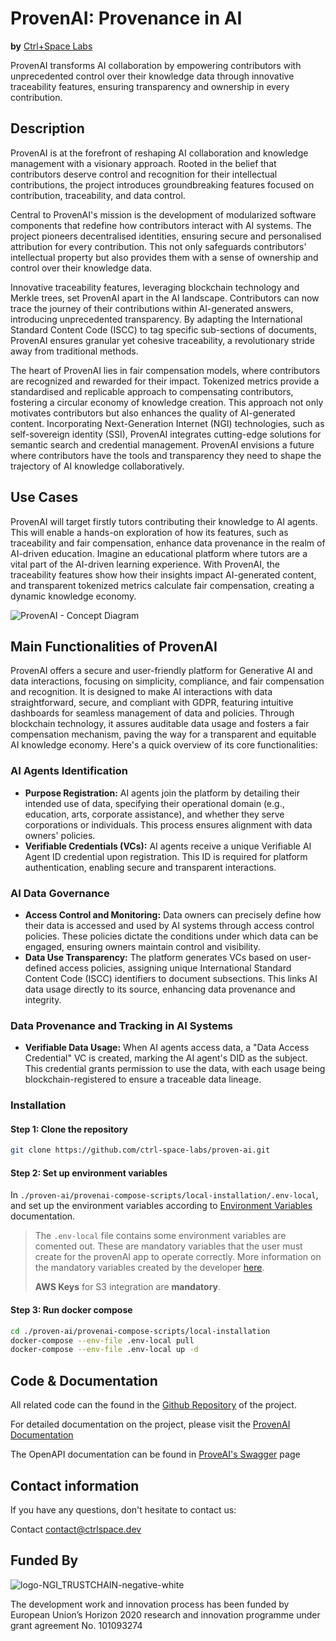 # ProvenAI: Provenance in AI
**by** [Ctrl+Space Labs](https://www.ctrlspace.dev/)

ProvenAI transforms AI collaboration by empowering contributors with unprecedented control over their knowledge data through innovative traceability features, ensuring transparency and ownership in every contribution.

## Description 
ProvenAI is at the forefront of reshaping AI collaboration and knowledge management with a visionary approach. Rooted in the belief that contributors deserve control and recognition for their intellectual contributions, the project introduces groundbreaking features focused on contribution, traceability, and data control.

Central to ProvenAI's mission is the development of modularized software components that redefine how contributors interact with AI systems. The project pioneers decentralised identities, ensuring secure and personalised attribution for every contribution. This not only safeguards contributors' intellectual property but also provides them with a sense of ownership and control over their knowledge data.

Innovative traceability features, leveraging blockchain technology and Merkle trees, set ProvenAI apart in the AI landscape. Contributors can now trace the journey of their contributions within AI-generated answers, introducing unprecedented transparency. By adapting the International Standard Content Code (ISCC) to tag specific sub-sections of documents, ProvenAI ensures granular yet cohesive traceability, a revolutionary stride away from traditional methods.

The heart of ProvenAI lies in fair compensation models, where contributors are recognized and rewarded for their impact. Tokenized metrics provide a standardised and replicable approach to compensating contributors, fostering a circular economy of knowledge creation. This approach not only motivates contributors but also enhances the quality of AI-generated content.
Incorporating Next-Generation Internet (NGI) technologies, such as self-sovereign identity (SSI), ProvenAI integrates cutting-edge solutions for semantic search and credential management. ProvenAI envisions a future where contributors have the tools and transparency they need to shape the trajectory of AI knowledge collaboratively.

## Use Cases 

ProvenAI will target firstly tutors contributing their knowledge to AI agents. This will enable a hands-on exploration of how its features, such as traceability and fair compensation, enhance data provenance in the realm of AI-driven education. 
Imagine an educational platform where tutors are a vital part of the AI-driven learning experience. With ProvenAI, the traceability features show how their insights impact AI-generated content, and transparent tokenized metrics calculate fair compensation, creating a dynamic knowledge economy. 

![ProvenAI - Concept Diagram](https://github.com/ctrl-space-labs/proven-ai/assets/75636288/48b27e74-3674-49f7-b12c-77ed92c73011)

## Main Functionalities of ProvenAI
ProvenAI offers a secure and user-friendly platform for Generative AI and data interactions, focusing on simplicity, compliance, and fair compensation and recognition. It is designed to make AI interactions with data straightforward, secure, and compliant with GDPR, featuring intuitive dashboards for seamless management of data and policies. Through blockchain technology, it assures auditable data usage and fosters a fair compensation mechanism, paving the way for a transparent and equitable AI knowledge economy.
Here's a quick overview of its core functionalities:

### AI Agents Identification
- **Purpose Registration:** AI agents join the platform by detailing their intended use of data, specifying their operational domain (e.g., education, arts, corporate assistance), and whether they serve corporations or individuals. This process ensures alignment with data owners' policies.
- **Verifiable Credentials (VCs):** AI agents receive a unique Verifiable AI Agent ID credential upon registration. This ID is required for platform authentication, enabling secure and transparent interactions.
### AI Data Governance
- **Access Control and Monitoring:** Data owners can precisely define how their data is accessed and used by AI systems through access control policies. These policies dictate the conditions under which data can be engaged, ensuring owners maintain control and visibility.
- **Data Use Transparency:** The platform generates VCs based on user-defined access policies, assigning unique International Standard Content Code (ISCC) identifiers to document subsections. This links AI data usage directly to its source, enhancing data provenance and integrity.
### Data Provenance and Tracking in AI Systems
- **Verifiable Data Usage:** When AI agents access data, a "Data Access Credential" VC is created, marking the AI agent's DID as the subject. This credential grants permission to use the data, with each usage being blockchain-registered to ensure a traceable data lineage.

### Installation

#### Step 1: Clone the repository
```bash
git clone https://github.com/ctrl-space-labs/proven-ai.git
```

#### Step 2: Set up environment variables

In `./proven-ai/provenai-compose-scripts/local-installation/.env-local`, and set up the environment variables according to [Environment Variables](https://ctrl-space-labs.github.io/proven-ai/docs/Getting%20Started/Environment-Variables) documentation.


>The `.env-local` file contains some environment variables are comented out. These are mandatory variables that the user must create for the provenAI app to operate correctly. More information on the mandatory variables created by the developer [here](../Getting%20Started/Environment-Variables#mandatory-environment-variables).
> 
> **AWS Keys** for S3 integration are **mandatory**.


#### Step 3: Run docker compose
```bash
cd ./proven-ai/provenai-compose-scripts/local-installation
docker-compose --env-file .env-local pull
docker-compose --env-file .env-local up -d
```


## Code & Documentation
All related code can the found in the [Github Repository](https://github.com/ctrl-space-labs/proven-ai) of the project. 

For detailed documentation on the project, please visit the [ProvenAI Documentation](https://ctrl-space-labs.github.io/proven-ai/)

The OpenAPI documentation can be found in [ProveAI's Swagger](https://dev.proven-ai.ctrlspace.dev/proven-ai/api/v1/swagger-ui/index.html#/) page

## Contact information
If you have any questions, don't hesitate to contact us:


Contact [contact@ctrlspace.dev](mailto:contact@ctrlspace.dev)

## Funded By
![logo-NGI_TRUSTCHAIN-negative-white](https://github.com/ctrl-space-labs/proven-ai/assets/75636288/e2e36cd5-2ed0-46d2-a131-2bfc4a36f971)


The development work and innovation process has been funded by European Union’s Horizon 2020 research and innovation programme under grant agreement No. 101093274

